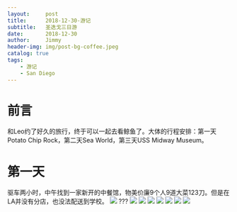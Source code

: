 ```yaml
---
layout:     post
title:      2018-12-30-游记
subtitle:   圣迭戈三日游
date:       2018-12-30
author:     Jimmy
header-img: img/post-bg-coffee.jpeg
catalog: true
tags:
    - 游记
    - San Diego
---
```

# 前言
和Leo约了好久的旅行，终于可以一起去看鲸鱼了。大体的行程安排：第一天Potato Chip Rock，第二天Sea World，第三天USS Midway Museum。

# 第一天
驱车两小时，中午找到一家新开的中餐馆，物美价廉9个人9道大菜123刀。但是在LA并没有分店，也没法配送到学校。
![](https://500px.com/photo/288496045/dish-by-ruoyu-peng)
???
![](https://ibb.co/fnGhFny)
![](https://ibb.co/9qVXvVg)
![](https://ibb.co/6DyWKG4)
![](https://ibb.co/f9qTNM0)
![](https://ibb.co/N2PRWKS)
![](https://ibb.co/GTkrhFN)
![](https://ibb.co/SJWNZ7y)








